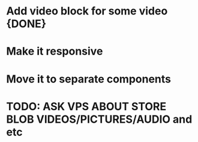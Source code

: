 # Add video block for some video {DONE}

# Make it responsive

# Move it to separate components

# TODO: ASK VPS ABOUT STORE BLOB VIDEOS/PICTURES/AUDIO and etc

